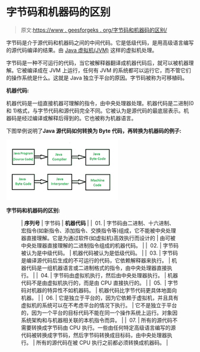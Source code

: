 # 字节码和机器码的区别

> 原文:[https://www . geesforgeks . org/字节码和机器码的区别/](https://www.geeksforgeeks.org/difference-between-byte-code-and-machine-code/)

字节码是介于源代码和机器码之间的中间代码。它是低级代码，是用高级语言编写的源代码编译的结果。由 [Java 虚拟机(JVM)](https://www.geeksforgeeks.org/jvm-works-jvm-architecture/) 这样的虚拟机处理。

字节码是一种不可运行的代码，当它被解释器翻译成机器代码后，就可以被机器理解。它被编译成在 JVM 上运行，任何有 JVM 的系统都可以运行它，而不管它们的操作系统是什么。这就是 Java 独立于平台的原因。字节码被称为可移植码。

**机器代码:**

机器代码是一组直接机器可理解的指令，由中央处理器处理。机器代码是二进制(0 和 1)格式，与字节代码和源代码完全不同。它被认为是源代码的最底层表示。机器码是经过编译或解释后得到的。它也被称为机器语言。

下图举例说明了**Java 源代码如何转换为 Byte 代码，再转换为机器码的例子:**

**![Difference between Byte Code and Machine Code](img/edff436b2045a1355889a7d27e0a2b9c.png)**

****字节码和机器码的区别:****

<figure class="table">

| **序列号** | 字节码 | **机器代码** |
|  01. | 字节码由二进制、十六进制、宏指令(如新指令、添加指令、交换指令等)组成，它不能被中央处理器直接理解。它是为通过软件(如虚拟机)高效执行而设计的 | 由可被中央处理器直接理解的二进制指令组成的机器代码。 |
|  02. | 字节码被认为是中级代码。 | 机器代码被认为是低级代码。 |
|  03. | 字节码是编译源代码后生成的不可运行的代码，它依赖解释器来执行。 | 机器代码是一组机器语言或二进制格式的指令，由中央处理器直接执行。 |
|  04. | 字节码由虚拟机执行，然后由中央处理器执行。 | 机器代码不是由虚拟机执行的，而是由 CPU 直接执行的。 |
|  05.  | 字节码对机器的特异性不如机器码。 | 机器代码比字节代码更具体地面向机器。 |
|  06. | 它是独立于平台的，因为它依赖于虚拟机，并且具有虚拟机的系统可以在不考虑平台的情况下执行。 | 它不是独立于平台的，因为一个平台的目标代码不能在同一个操作系统上运行。对象因系统架构和与机器相关联的本机指令而异。 |
|  07. | 所有的源代码不需要转换成字节码由 CPU 执行。一些由任何特定高级语言编写的源代码被转换成字节码，然后字节码转换成目标码，由中央处理器执行。 | 所有的源代码在被 CPU 执行之前都必须转换成机器码。 |

</figure>